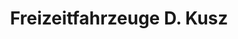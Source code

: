 ---
title: "Freizeitfahrzeuge D. Kusz"
url: /goettingen/freizeitfahrzeuge-d-kusz/
shop: Autohaus
---